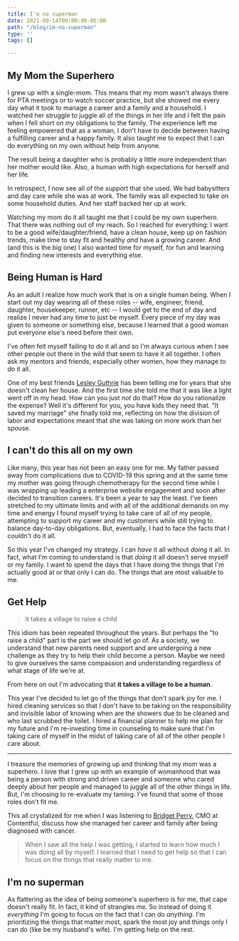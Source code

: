 ```yaml
---
title: I'm no superman
date: 2021-09-14T00:00:00-05:00
path: "/blog/im-no-superman"
type: ''
tags: []

---
```

## My Mom the Superhero

I grew up with a single-mom. This means that my mom wasn't always there for PTA meetings or to watch soccer practice, but she showed me every day what it took to manage a career and a family and a household. I watched her struggle to juggle all of the things in her life and I felt the pain when I fell short on _my_ obligations to the family. The experience left me feeling empowered that as a woman, I don't have to decide between having a fulfilling career and a happy family. It also taught me to expect that I can do everything on my own without help from anyone. 

The result being a daughter who is probably a little more independent than her mother would like. Also, a human with high expectations for herself and her life. 

In retrospect, I now see all of the support that she used. We had babysitters and day care while she was at work. The family was all expected to take on some household duties. And her staff backed her up at work.

Watching my mom do it all taught me that I could be my own superhero. That there was nothing out of my reach. So I reached for everything: I want to be a good wife/daughter/friend, have a clean house, keep up on fashion trends, make time to stay fit and healthy _and_ have a growing career. And (and this is the big one) I also wanted time for myself, for fun and learning and finding new interests and everything else.

## Being Human is Hard

As an adult I realize how much work that is on a single human being. When I start out my day wearing all of these roles -- wife, engineer, friend, daughter, housekeeper, runner, etc -- I would get to the end of day and realize I never had any time to just be myself. Every piece of my day was given to someone or something else, because I learned that a good woman put everyone else's need before their own.

I've often felt myself failing to do it all and so I'm always curious when I see other people out there in the wild that seem to have it all together. I often ask my mentors and friends, especially other women, how they manage to do it all. 

One of my best friends [Lesley Guthrie](https://lesleyguthrie.com/) has been telling me for years that she doesn't clean her house. And the first time she told me that it was like a light went off in my head. How can you just _not_ do that? How do you rationalize the expense? Well it's different for you, you have kids they need that. "It saved my marriage" she finally told me, reflecting on how the division of labor and expectations meant that she was taking on more work than her spouse.

## I can't do this all on my own

Like many, this year has not been an easy one for me. My father passed away from complications due to COVID-19 this spring and at the same time my mother was going through chemotherapy for the second time while I was wrapping up leading a enterprise website engagement and soon after decided to transition careers. It's been a year to say the least. I've been stretched to my ultimate limits and with all of the additional demands on my time and energy I found myself trying to take care of all of my people, attempting to support my career and my customers while still trying to balance day-to-day obligations. But, eventually, I had to face the facts that I couldn't do it all.

So this year I've changed my strategy. I can _have_ it all without _doing_ it all. In fact, what I'm coming to understand is that _doing_ it all doesn't serve myself or my family. I want to spend the days that I have doing the things that I'm actually good at or that only I can do. The things that are most valuable to me.

## Get Help

> It takes a village to raise a child

This idiom has been repeated throughout the years. But perhaps the "to raise a child" part is the part we should let go of. As a society, we understand that new parents need support and are undergoing a new challenge as they try to help their child become a person. Maybe we need to give ourselves the same compassion and understanding regardless of what stage of life we're at.

From here on out I'm advocating that **it takes a village to be a human**.

This year I've decided to let go of the things that don't spark joy for me. I hired cleaning services so that I don't have to be taking on the responsibility and invisible labor of knowing when are the showers due to be cleaned and who last scrubbed the toilet. I hired a financial planner to help me plan for my future and I'm re-investing time in counseling to make sure that I'm taking care of myself in the midst of taking care of all of the other people I care about.

***

I treasure the memories of growing up and thinking that my mom was a superhero. I love that I grew up with an example of womanhood that was being a person with strong and driven career and someone who cared deeply about her people and managed to juggle all of the other things in life. But, I'm choosing to re-evaluate my taming. I've found that some of those roles don't fit me.

This all crystalized for me when I was listening to [Bridget Perry](https://www.contentful.com/blog/author/bridget-perry/), CMO at Contentful, discuss how she managed her career and family after being diagnosed with cancer.

> When I saw all the help I was getting, I started to learn how much I was doing all by myself. I learned that I need to get help so that I can focus on the things that really matter to me.

## I'm no superman

As flattering as the idea of being someone's superhero is for me, that cape doesn't really fit. In fact, it kind of strangles me. So instead of doing it _everything_ I'm going to focus on the fact that I can do _anything_. I'm prioritizing the things that matter most, spark the most joy and things only I can do (like be my husband's wife). I'm getting help on the rest.